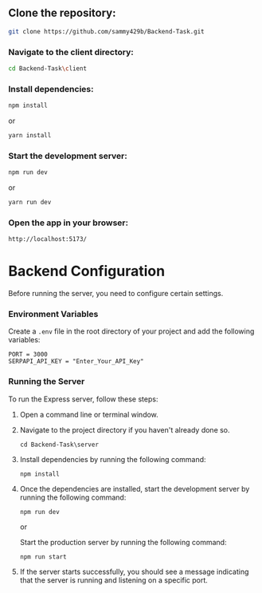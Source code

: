 ## Clone the repository:

```bash
git clone https://github.com/sammy429b/Backend-Task.git
```

### Navigate to the client directory:

```bash
cd Backend-Task\client
```

### Install dependencies:

```bash
npm install
```
or
```bash
yarn install
```

### Start the development server:

```bash
npm run dev
```
or

```bash
yarn run dev
```

### Open the app in your browser:
```bash
http://localhost:5173/
```

# Backend Configuration
Before running the server, you need to configure certain settings. 

### Environment Variables
Create a `.env` file in the root directory of your project and add the following variables:

```plaintext
PORT = 3000
SERPAPI_API_KEY = "Enter_Your_API_Key"
```

### Running the Server
To run the Express server, follow these steps:
1. Open a command line or terminal window.
2. Navigate to the project directory if you haven't already done so.
    ``` 
    cd Backend-Task\server
    ```
3. Install dependencies by running the following command:
    ```
    npm install
    ```
4. Once the dependencies are installed, start the development server by running the following command:
    ```
    npm run dev
    ```
    or

    Start the production server by running the following command:
     ```
    npm run start
    ```

5. If the server starts successfully, you should see a message indicating that the server is running and listening on a specific port.